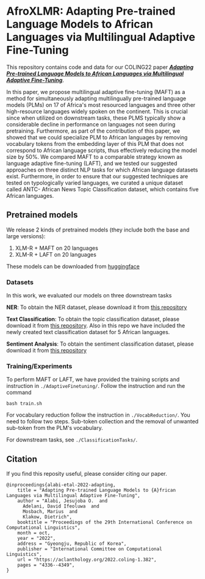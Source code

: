 # AfroXLMR: Adapting Pre-trained Language Models to African Languages via Multilingual Adaptive Fine-Tuning

This repository contains code and data for our COLING22 paper [***Adapting Pre-trained Language Models to African Languages via Multilingual Adaptive Fine-Tuning***](https://aclanthology.org/2022.coling-1.382/). 

In this paper, we propose multilingual adaptive fine-tuning (MAFT) as a method for simultaneously adapting multilingually pre-trained language models (PLMs) on 17 of Africa's most resourced languages and three other high-resource languages widely spoken on the continent. This is crucial since when utilized on downstream tasks, these PLMS typically show a considerable decline in performance on languages not seen during pretraining. Furthermore, as part of the contribution of this paper, we showed that we could specialize PLM to African languages by removing vocabulary tokens from the embedding layer of this PLM that does not correspond to African language scripts, thus effectively reducing the model size by 50%. We compared MAFT to a comparable strategy known as language adaptive fine-tuning (LAFT), and we tested our suggested approaches on three distinct NLP tasks for which African language datasets exist. Furthermore, in order to ensure that our suggested techniques are tested on typologically varied languages, we curated a unique dataset called ANTC- African News Topic Classification dataset, which contains five African languages. 


## Pretrained models

We release 2 kinds of pretrained models (they include both the base and large versions):
1. XLM-R + MAFT on 20 languages
2. XLM-R + LAFT on 20 languages

These models can be downloaded from [huggingface](https://huggingface.co/Davlan)

### Datasets
In this work, we evaluated our models on three downstream tasks

**NER**: To obtain the NER dataset, please download it from [this repository](https://github.com/masakhane-io/masakhane-ner)

**Text Classification**: To obtain the topic classification dataset, please download it from [this repository](https://github.com/uds-lsv/transfer-distant-transformer-african). Also in this repo we have included the newly created text classification dataset for 5 African languages.

**Sentiment Analysis**: To obtain the sentiment classification dataset, please download it from [this repository](https://github.com/hausanlp/NaijaSenti)

### Training/Experiments
To perform MAFT or LAFT, we have provided the training scripts and instruction in `./AdaptiveFinetuning/`. Follow the instruction and run the command

```
bash train.sh
```

For vocabulary reduction follow the instruction in `./VocabReduction/`. You need to follow two steps. Sub-token collection and the removal of unwanted sub-token from the PLM's vocabulary. 


For downstream tasks, see `./ClassificationTasks/`.

## Citation
If you find this reposity useful, please consider citing our paper.
```
@inproceedings{alabi-etal-2022-adapting,
    title = "Adapting Pre-trained Language Models to {A}frican Languages via Multilingual Adaptive Fine-Tuning",
    author = "Alabi, Jesujoba O.  and
      Adelani, David Ifeoluwa  and
      Mosbach, Marius  and
      Klakow, Dietrich",
    booktitle = "Proceedings of the 29th International Conference on Computational Linguistics",
    month = oct,
    year = "2022",
    address = "Gyeongju, Republic of Korea",
    publisher = "International Committee on Computational Linguistics",
    url = "https://aclanthology.org/2022.coling-1.382",
    pages = "4336--4349",
}
```

